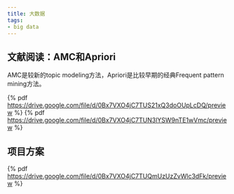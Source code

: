 ```yaml
---
title: 大数据
tags:
- big data
---
```


## 文献阅读：AMC和Apriori
AMC是较新的topic modeling方法，Apriori是比较早期的经典Frequent pattern mining方法。
<!--more-->
{% pdf https://drive.google.com/file/d/0Bx7VXO4jC7TUS21xQ3doOUpLcDQ/preview %}
{% pdf https://drive.google.com/file/d/0Bx7VXO4jC7TUN3lYSW9nTE1wVmc/preview %}

## 项目方案
{% pdf https://drive.google.com/file/d/0Bx7VXO4jC7TUQmUzUzZvWlc3dFk/preview %}
